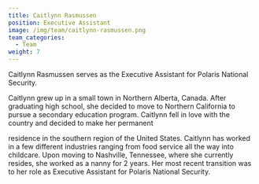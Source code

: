 ```yaml
---
title: Caitlynn Rasmussen
position: Executive Assistant
image: /img/team/caitlynn-rasmussen.png
team_categories:
  - Team
weight: 7
---
```

Caitlynn Rasmussen serves as the Executive Assistant for Polaris National Security.

Caitlynn grew up in a small town in Northern Alberta, Canada. After graduating high school, she decided to move to Northern California to pursue a secondary education program. Caitlynn fell in love with the country and decided to make her permanent

residence in the southern region of the United States. Caitlynn has worked in a few different industries ranging from food service all the way into childcare. Upon moving to Nashville, Tennessee, where she currently resides, she worked as a nanny for 2 years. Her most recent transition was to her role as Executive Assistant for Polaris National Security.